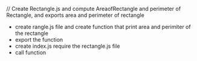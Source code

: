 // Create Rectangle.js and compute AreaofRectangle and perimeter of Rectangle, and exports area and perimeter of rectangle

- create rangle.js file and create function that print area and perimiter of the rectangle
- export the function
- create index.js require the rectangle.js file 
- call function